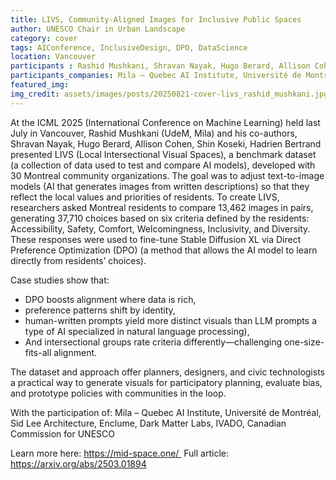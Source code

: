 ```yaml
---
title: LIVS, Community-Aligned Images for Inclusive Public Spaces
author: UNESCO Chair in Urban Landscape
category: cover
tags: AIConference, InclusiveDesign, DPO, DataScience
location: Vancouver
participants : Rashid Mushkani, Shravan Nayak, Hugo Berard, Allison Cohen, Shin Koseki, Hadrien Bertrand 
participants_companies: Mila – Quebec AI Institute, Université de Montréal, Sid Lee Architecture, Enclume, Dark Matter Labs, IVADO, Canadian Commission for UNESCO
featured_img: 
img_credit: assets/images/posts/20250821-cover-livs_rashid_mushkani.jpg
---
```

At the ICML 2025 (International Conference on Machine Learning) held last July in Vancouver, Rashid Mushkani (UdeM, Mila) and his co-authors, Shravan Nayak, Hugo Berard, Allison Cohen, Shin Koseki, Hadrien Bertrand presented LIVS (Local Intersectional Visual Spaces), a benchmark dataset (a collection of data used to test and compare AI models), developed with 30 Montreal community organizations. The goal was to adjust text-to-image models (AI that generates images from written descriptions) so that they reflect the local values and priorities of residents.
To create LIVS, researchers asked Montreal residents to compare 13,462 images in pairs, generating 37,710 choices based on six criteria defined by the residents: Accessibility, Safety, Comfort, Welcomingness, Inclusivity, and Diversity. These responses were used to fine-tune Stable Diffusion XL via Direct Preference Optimization (DPO) (a method that allows the AI model to learn directly from residents’ choices).

Case studies show that:
* DPO boosts alignment where data is rich,
* preference patterns shift by identity, 
* human-written prompts yield more distinct visuals than LLM prompts a type of AI specialized in natural language processing),
* And intersectional groups rate criteria differently—challenging one-size-fits-all alignment. 

The dataset and approach offer planners, designers, and civic technologists a practical way to generate visuals for participatory planning, evaluate bias, and prototype policies with communities in the loop.

With the participation of: Mila – Quebec AI Institute, Université de Montréal, Sid Lee Architecture, Enclume, Dark Matter Labs, IVADO, Canadian Commission for UNESCO

Learn more here: https://mid-space.one/ 
Full article: https://arxiv.org/abs/2503.01894
